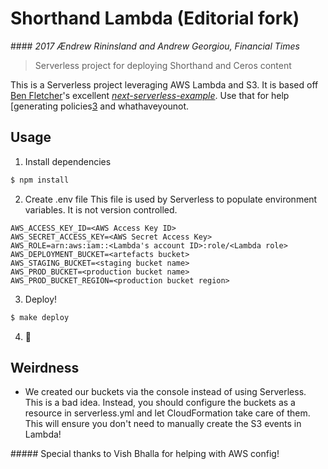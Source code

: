 # Shorthand Lambda (Editorial fork)
#### _2017 Ændrew Rininsland and Andrew Georgiou, Financial Times_

> Serverless project for deploying Shorthand and Ceros content

This is a Serverless project leveraging AWS Lambda and S3.
It is based off [Ben Fletcher][1]'s excellent *[next-serverless-example][2]*.
Use that for help [generating policies[3] and whathaveyounot.

## Usage

1. Install dependencies
  ```bash
  $ npm install
  ```

2. Create .env file
  This file is used by Serverless to populate environment variables. It is not version controlled.

  ```
  AWS_ACCESS_KEY_ID=<AWS Access Key ID>
  AWS_SECRET_ACCESS_KEY=<AWS Secret Access Key>
  AWS_ROLE=arn:aws:iam::<Lambda's account ID>:role/<Lambda role>
  AWS_DEPLOYMENT_BUCKET=<artefacts bucket>
  AWS_STAGING_BUCKET=<staging bucket name>
  AWS_PROD_BUCKET=<production bucket name>
  AWS_PROD_BUCKET_REGION=<production bucket region>
  ```

3. Deploy!
  ```bash
  $ make deploy
  ```

4. :tada:

## Weirdness

* We created our buckets via the console instead of using Serverless. This is a bad idea.
  Instead, you should configure the buckets as a resource in serverless.yml and let CloudFormation
  take care of them. This will ensure you don't need to manually create the S3 events in Lambda!

##### Special thanks to Vish Bhalla for helping with AWS config!

[1]: https://github.com/bjfletcher
[2]: https://github.com/Financial-Times/next-serverless-example
[3]: https://github.com/Financial-Times/next-serverless-example#keys-role--deployment-bucket

